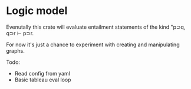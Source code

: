 # Logic model
Evenutally this crate will evaluate entailment statements of the kind "p⊃q, q⊃r ⊢ p⊃r. 

For now it's just a chance to experiment with creating and manipulating graphs.

Todo:
* Read config from yaml
* Basic tableau eval loop
